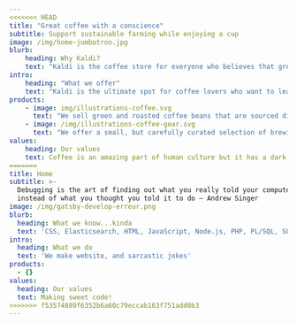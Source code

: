 ```yaml
---
<<<<<<< HEAD
title: "Great coffee with a conscience"
subtitle: Support sustainable farming while enjoying a cup
image: /img/home-jumbotron.jpg
blurb:
    heading: Why Kaldi?
    text: "Kaldi is the coffee store for everyone who believes that great coffee shouldn't just taste good, it should do good too. We source all of our beans directly from small scale sustainable farmers and make sure part of the profits are reinvested in their communities."
intro:
    heading: "What we offer"
    text: "Kaldi is the ultimate spot for coffee lovers who want to learn about their java’s origin and support the farmers that grew it. We take coffee production, roasting and brewing seriously and we’re glad to pass that knowledge to anyone."
products:
    - image: img/illustrations-coffee.svg
      text: "We sell green and roasted coffee beans that are sourced directly from independent farmers and farm cooperatives. We’re proud to offer a variety of coffee beans grown with great care for the environment and local communities. Check our post or contact us directly for current availability."
    - image: /img/illustrations-coffee-gear.svg
      text: "We offer a small, but carefully curated selection of brewing gear and tools for every taste and experience level. No matter if you roast your own beans or just bought your first french press, you’ll find a gadget to fall in love with in our shop."
values:
    heading: Our values
    text: Coffee is an amazing part of human culture but it has a dark side too – one of colonialism and mindless abuse of natural resources and human lives. We want to turn this around and return the coffee trade to the drink’s exhilarating, empowering and unifying nature.
=======
title: Home
subtitle: >-
  Debugging is the art of finding out what you really told your computer to do
  instead of what you thought you told it to do — Andrew Singer
image: /img/gatsby-develop-erreur.png
blurb:
  heading: What we know...kinda
  text: 'CSS, Elasticsearch, HTML, JavaScript, Node.js, PHP, PL/SQL, SQL'
intro:
  heading: What we do
  text: 'We make website, and sarcastic jokes'
products:
  - {}
values:
  heading: Our values
  text: Making sweet code!
>>>>>>> f53574889f6352b6a60c79eccab163f751add0b3
---
```


